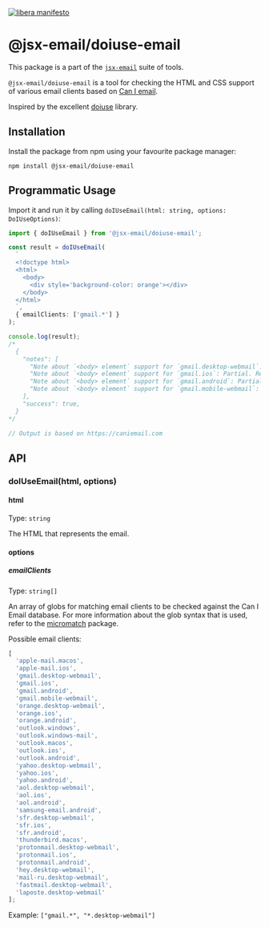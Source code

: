 [![libera manifesto](https://img.shields.io/badge/libera-manifesto-lightgrey.svg)](https://liberamanifesto.com)

# @jsx-email/doiuse-email

This package is a part of the [`jsx-email`](https://jsx.email) suite of tools.

`@jsx-email/doiuse-email` is a tool for checking the HTML and CSS support of various email clients based on [Can I email](https://caniemail.com).

Inspired by the excellent [doiuse](https://github.com/anandthakker/doiuse) library.

## Installation

Install the package from npm using your favourite package manager:

```shell
npm install @jsx-email/doiuse-email
```

## Programmatic Usage

Import it and run it by calling `doIUseEmail(html: string, options: DoIUseOptions)`:

```typescript
import { doIUseEmail } from '@jsx-email/doiuse-email';

const result = doIUseEmail(
  `
  <!doctype html>
  <html>
    <body>
      <div style='background-color: orange'></div>
    </body>
  </html>
  `,
  { emailClients: ['gmail.*'] }
);

console.log(result);
/*
  {
    "notes": [
      "Note about `<body> element` support for `gmail.desktop-webmail`: Partial. Replaced by a `<div>` with supported attributes.",
      "Note about `<body> element` support for `gmail.ios`: Partial. Replaced by a `<div>` with supported attributes.",
      "Note about `<body> element` support for `gmail.android`: Partial. Replaced by a `<div>` with supported attributes.",
      "Note about `<body> element` support for `gmail.mobile-webmail`: Partial. Replaced by a `<div>` with supported attributes.",
    ],
    "success": true,
  }
*/

// Output is based on https://caniemail.com
```

## API

### doIUseEmail(html, options)

#### html

Type: `string`

The HTML that represents the email.

#### options

##### emailClients

Type: `string[]`

An array of globs for matching email clients to be checked against the Can I Email database. For more information about the glob syntax that is used, refer to the [micromatch](https://www.npmjs.com/package/micromatch) package.

Possible email clients:

```javascript
[
  'apple-mail.macos',
  'apple-mail.ios',
  'gmail.desktop-webmail',
  'gmail.ios',
  'gmail.android',
  'gmail.mobile-webmail',
  'orange.desktop-webmail',
  'orange.ios',
  'orange.android',
  'outlook.windows',
  'outlook.windows-mail',
  'outlook.macos',
  'outlook.ios',
  'outlook.android',
  'yahoo.desktop-webmail',
  'yahoo.ios',
  'yahoo.android',
  'aol.desktop-webmail',
  'aol.ios',
  'aol.android',
  'samsung-email.android',
  'sfr.desktop-webmail',
  'sfr.ios',
  'sfr.android',
  'thunderbird.macos',
  'protonmail.desktop-webmail',
  'protonmail.ios',
  'protonmail.android',
  'hey.desktop-webmail',
  'mail-ru.desktop-webmail',
  'fastmail.desktop-webmail',
  'laposte.desktop-webmail'
];
```

Example: `["gmail.*", "*.desktop-webmail"]`
